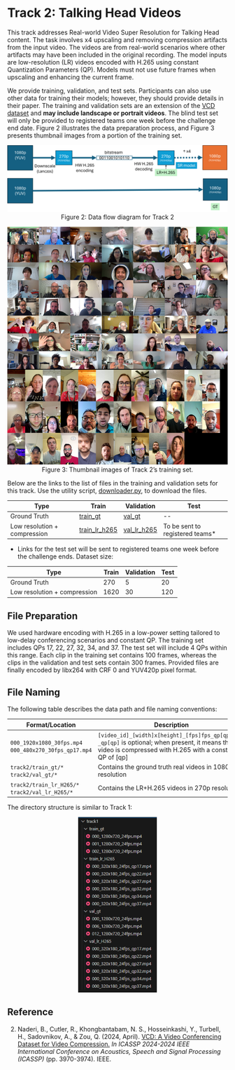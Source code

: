 # Track 2: Talking Head Videos

This track addresses Real-world Video Super Resolution for Talking Head content. The task involves x4 upscaling and removing compression artifacts from the input video. The videos are from real-world scenarios where other artifacts may have been included in the original recording. The model inputs are low-resolution (LR) videos encoded with H.265 using constant Quantization Parameters (QP). Models must not use future frames when upscaling and enhancing the current frame.

We provide training, validation, and test sets. Participants can also use other data for training their models; however, they should provide details in their paper. The training and validation sets are an extension of the [VCD dataset](https://github.com/microsoft/VCD) and **may include landscape or portrait videos**. The blind test set will only be provided to registered teams one week before the challenge end date. Figure 2 illustrates the data preparation process, and Figure 3 presents thumbnail images from a portion of the training set.

<p align="center">
<img src="../assets/process_track2.png" alt="Process of preparing Track 2" width="600px"></br>
Figure 2: Data flow diagram for Track 2</br>
</p>

<p align="center">
<img src="../assets/texture_atlas_train_track2_small.png" alt="Thumbnail images of Track 2" width="600px"></br>
Figure 3: Thumbnail images of Track 2’s training set.
</p>

Below are the links to the list of files in the training and validation sets for this track. Use the utility script, [downloader.py](../download/downloader.py), to download the files.

| Type | Train | Validation | Test |
| ---- | ----- | ---------- | ----- |
| Ground Truth | [train_gt](../download/links/track2_train_gt.txt) | [val_gt](../download/links/track2_val_gt.txt) | -- |
| Low resolution + compression | [train_lr_h265](../download/links/track2_train_lr_h265.txt) | [val_lr_h265](../download/links/track2_val_lr_h265.txt) | To be sent to registered teams* |

* Links for the test set will be sent to registered teams one week before the challenge ends.
Dataset size:

| Type | Train | Validation | Test |
| ---- | ----- | ---------- | ---- |
| Ground Truth |270 | 5 | 20 |
| Low resolution + compression | 1620 | 30 | 120 |


## File Preparation

We used hardware encoding with H.265 in a low-power setting tailored to low-delay conferencing scenarios and constant QP. The training set includes QPs 17, 22, 27, 32, 34, and 37. The test set will include 4 QPs within this range. Each clip in the training set contains 100 frames, whereas the clips in the validation and test sets contain 300 frames. Provided files are finally encoded by libx264 with CRF 0 and YUV420p pixel format.

## File Naming

The following table describes the data path and file naming conventions:

| Format/Location | Description |
| ---- | ----- | 
| `000_1920x1080_30fps.mp4` <br> `000_480x270_30fps_qp17.mp4` | `[video_id]_[width]x[height]_[fps]fps_qp[qp].mp4` <br> `_qp[qp]` is optional; when present, it means the video is compressed with H.265 with a constant QP of [qp] |
| `track2/train_gt/*` <br> `track2/val_gt/*` | Contains the ground truth real videos in 1080p resolution |
| `track2/train_lr_H265/*` <br> `track2/val_lr_H265/*` | Contains the LR+H.265 videos in 270p resolution |

The directory structure is similar to Track 1:

<p align="center">
<img src="../assets/data_track1.png" alt="File structure" height="400px">
</p>

## Reference

2. Naderi, B., Cutler, R., Khongbantabam, N. S., Hosseinkashi, Y., Turbell, H., Sadovnikov, A., & Zou, Q. (2024, April). [VCD: A Video Conferencing Dataset for Video Compression.](https://github.com/microsoft/VCD) *In ICASSP 2024-2024 IEEE International Conference on Acoustics, Speech and Signal Processing (ICASSP)* (pp. 3970-3974). IEEE.
